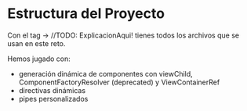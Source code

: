 # Estructura del Proyecto

Con el tag -> //TODO: ExplicacionAqui!
tienes todos los archivos que se usan en este reto.

Hemos jugado con:

- generación dinámica de componentes con viewChild, ComponentFactoryResolver (deprecated) y ViewContainerRef
- directivas dinámicas
- pipes personalizados
